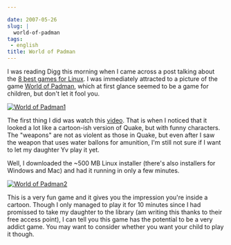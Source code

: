 ```yaml
---

date: 2007-05-26
slug: |
  world-of-padman
tags:
 - english
title: World of Padman
---
```


I was reading Digg this morning when I came across a post talking about
the [8 best games for
Linux](http://rangit.com/software/top-8-linux-games-of-2007/). I was
immediately attracted to a picture of the game [World of
Padman](http://www.worldofpadman.com/), which at first glance seemed to
be a game for children, but don't let it fool you.

[![World of
Padman1](http://farm1.static.flickr.com/220/514976275_e1ae9df8f7_o.jpg)](http://www.flickr.com/photos/25563799@N00/514976275/)

The first thing I did was watch this
[video](http://padworld.myexp.de/index.php?news&update_id=55). That is
when I noticed that it looked a lot like a cartoon-ish version of Quake,
but with funny characters. The "weapons" are not as violent as those in
Quake, but even after I saw the weapon that uses water ballons for
amunition, I'm still not sure if I want to let my daughter Yv play it
yet.

Well, I downloaded the \~500 MB Linux installer (there's also installers
for Windows and Mac) and had it running in only a few minutes.

[![World of
Padman2](http://farm1.static.flickr.com/201/514976269_1c73cf982f_o.jpg)](http://www.flickr.com/photos/25563799@N00/514976269/)

This is a very fun game and it gives you the impression you're inside a
cartoon. Though I only managed to play it for 10 minutes since I had
promissed to take my daughter to the library (am writing this thanks to
their free access point), I can tell you this game has the potential to
be a very addict game. You may want to consider whether you want your
child to play it though.
